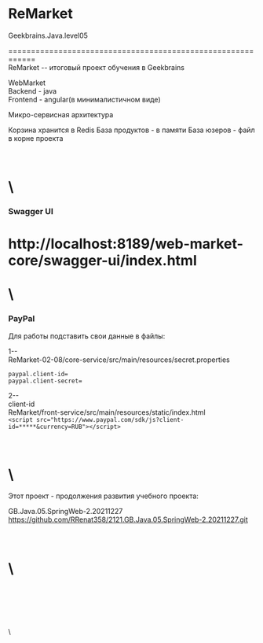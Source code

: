 # ReMarket

Geekbrains.Java.level05  

============================================================   
ReMarket -- итоговый проект обучения в Geekbrains  

WebMarket  
Backend - java  
Frontend - angular(в минималистичном виде)  

Микро-сервисная архитектура

Корзина хранится в Redis
База продуктов - в памяти
База юзеров - файл в корне проекта


\
\
============================================================   
### Swagger UI  
http://localhost:8189/web-market-core/swagger-ui/index.html  
\
\
============================================================   
### PayPal  


Для работы подставить свои данные в файлы:   

1--  
ReMarket-02-08/core-service/src/main/resources/secret.properties  

`paypal.client-id=  `  
`paypal.client-secret=  `  

2--  
client-id  
ReMarket/front-service/src/main/resources/static/index.html  
`<script src="https://www.paypal.com/sdk/js?client-id=*****&currency=RUB"></script>`  

\
\
============================================================  
Этот проект - продолжения развития учебного проекта:

GB.Java.05.SpringWeb-2.20211227  
https://github.com/RRenat358/2121.GB.Java.05.SpringWeb-2.20211227.git

\
\
============================================================





















\
\
\
\
\
\


